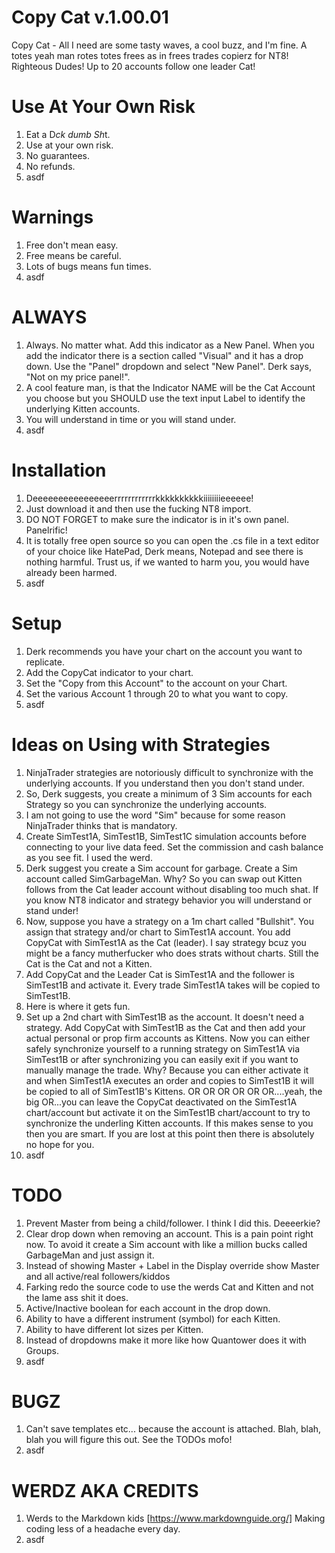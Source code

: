 Copy Cat v.1.00.01
==================
Copy Cat - All I need are some tasty waves, a cool buzz, and I'm fine. A totes yeah man rotes totes frees as in frees trades copierz for NT8! Righteous Dudes! Up to 20 accounts follow one leader Cat!

Use At Your Own Risk
====================
1. Eat a D*ck dumb Sh*t.
2. Use at your own risk.
3. No guarantees.
4. No refunds.
5. asdf

Warnings
========
1. Free don't mean easy.
2. Free means be careful.
3. Lots of bugs means fun times.
4. asdf

ALWAYS
======
1.  Always. No matter what.  Add this indicator as a New Panel.  When you add the indicator there is a section called "Visual" and it has a drop down. Use the "Panel" dropdown and select "New Panel". Derk says, "Not on my price panel!".
2.  A cool feature man, is that the Indicator NAME will be the Cat Account you choose but you SHOULD use the text input Label to identify the underlying Kitten accounts.
3.  You will understand in time or you will stand under.
4.  asdf

Installation
=============
1. Deeeeeeeeeeeeeeeerrrrrrrrrrrrkkkkkkkkkkiiiiiiiieeeeee!
2. Just download it and then use the fucking NT8 import.
3. DO NOT FORGET to make sure the indicator is in it's own panel.  Panelrific!
4. It is totally free open source so you can open the .cs file in a text editor of your choice like HatePad, Derk means, Notepad and see there is nothing harmful.  Trust us, if we wanted to harm you, you would have already been harmed.
5. asdf
   
Setup
=====
1. Derk recommends you have your chart on the account you want to replicate.
2. Add the CopyCat indicator to your chart.
3. Set the "Copy from this Account" to the account on your Chart.
4. Set the various Account 1 through 20 to what you want to copy.
5. asdf

Ideas on Using with Strategies
==============================
1. NinjaTrader strategies are notoriously difficult to synchronize with the underlying accounts. If you understand then you don't stand under.
2. So, Derk suggests, you create a minimum of 3 Sim accounts for each Strategy so you can synchronize the underlying accounts.
3. I am not going to use the word "Sim" because for some reason NinjaTrader thinks that is mandatory.
4. Create SimTest1A, SimTest1B, SimTest1C simulation accounts before connecting to your live data feed. Set the commission and cash balance as you see fit. I used the werd.
5. Derk suggest you create a Sim account for garbage.  Create a Sim account called SimGarbageMan.  Why? So you can swap out Kitten follows from the Cat leader account without disabling too much shat. If you know NT8 indicator and strategy behavior you will understand or stand under!
6. Now, suppose you have a strategy on a 1m chart called "Bullshit".  You assign that strategy and/or chart to SimTest1A account. You add CopyCat with SimTest1A as the Cat (leader).  I say strategy bcuz you might be a fancy mutherfucker who does strats without charts. Still the Cat is the Cat and not a Kitten.
7. Add CopyCat and the Leader Cat is SimTest1A and the follower is SimTest1B and activate it.  Every trade SimTest1A takes will be copied to SimTest1B.
8. Here is where it gets fun.
9. Set up a 2nd chart with SimTest1B as the account.  It doesn't need a strategy.  Add CopyCat with SimTest1B as the Cat and then add your actual personal or prop firm accounts as Kittens.  Now you can either safely synchronize yourself to a running strategy on SimTest1A via SimTest1B or after synchronizing you can easily exit if you want to manually manage the trade.  Why? Because you can either activate it and when SimTest1A executes an order and copies to SimTest1B it will be copied to all of SimTest1B's Kittens.  OR OR OR OR OR OR....yeah, the big OR...you can leave the CopyCat deactivated on the SimTest1A chart/account but activate it on the SimTest1B chart/account to try to synchronize the underling Kitten accounts.  If this makes sense to you then you are smart.  If you are lost at this point then there is absolutely no hope for you.
10. asdf

TODO
====
1. Prevent Master from being a child/follower.  I think I did this. Deeeerkie?
2. Clear drop down when removing an account. This is a pain point right now. To avoid it create a Sim account with like a million bucks called GarbageMan and just assign it.
3. Instead of showing Master + Label in the Display override show Master and all active/real followers/kiddos
4. Farking redo the source code to use the werds Cat and Kitten and not the lame ass shit it does.
5. Active/Inactive boolean for each account in the drop down.
6. Ability to have a different instrument (symbol) for each Kitten.
7. Ability to have different lot sizes per Kitten.
8. Instead of dropdowns make it more like how Quantower does it with Groups.
9. asdf

BUGZ
====
1. Can't save templates etc... because the account is attached. Blah, blah, blah you will figure this out.  See the TODOs mofo!
2. asdf
   
WERDZ AKA CREDITS
=================
1. Werds to the Markdown kids [https://www.markdownguide.org/] Making coding less of a headache every day.
2. asdf


